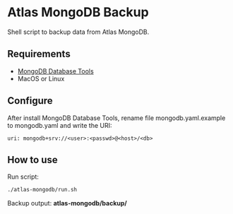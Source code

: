# Atlas MongoDB Backup

Shell script to backup data from Atlas MongoDB.

## Requirements

- [MongoDB Database Tools](https://docs.mongodb.com/database-tools/installation/installation-macos/)
- MacOS or Linux

## Configure

After install MongoDB Database Tools, rename file mongodb.yaml.example to mongodb.yaml and write the URI:

```text
uri: mongodb+srv://<user>:<passwd>@<host>/<db>
```

## How to use

Run script:

```bash
./atlas-mongodb/run.sh
```

Backup output: **atlas-mongodb/backup/**
